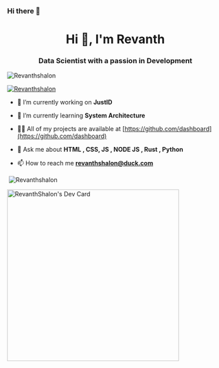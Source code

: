 ### Hi there 👋
<h1 align="center">Hi 👋, I'm Revanth</h1>
<h3 align="center">Data Scientist with a passion in Development</h3>

<p align="left"> <img src="https://komarev.com/ghpvc/?username=Revanthshalon&label=Profile%20views&color=0e75b6&style=flat" alt="Revanthshalon" /> </p>

<p align="left"> <a href="https://github.com/ryo-ma/github-profile-trophy"><img src="https://github-profile-trophy.vercel.app/?username=Revanthshalon&column=-1&theme=onedark" alt="Revanthshalon" /></a> </p>

- 🔭 I’m currently working on **JustID**

- 🌱 I’m currently learning **System Architecture**

- 👨‍💻 All of my projects are available at [https://github.com/dashboard](https://github.com/dashboard)

- 💬 Ask me about **HTML , CSS, JS , NODE JS , Rust , Python**

- 📫 How to reach me **revanthshalon@duck.com**

<p>&nbsp;<img align="center" src="https://github-readme-stats.vercel.app/api?username=Revanthshalon&show_icons=true&locale=en" alt="Revanthshalon" /></p>

<a href="https://app.daily.dev/revanthshalon"><img src="https://api.daily.dev/devcards/db15de771c504775892c1ef4699fb62f.png?r=w5z" width="400" alt="RevanthShalon's Dev Card"/></a>
